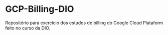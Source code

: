 # GCP-Billing-DIO
Repositório para exercício dos estudos de billing do Google Cloud Plataform feito no curso da DIO.
